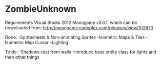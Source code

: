 ZombieUnknown
=============

Requirements
Visual Studio 2012
Monogame v3.0.1, which can be downloaded from:
http://monogame.codeplex.com/releases/view/102870

Done:
-Spritesheets & Non-animating Sprites
-Isometric Maps & Tiles
-Isometric Map Cursor
-Lighting

To do:
-Shadows cast from walls
-Introduce base entity class for lights and then other things